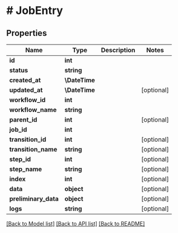 # # JobEntry

## Properties

Name | Type | Description | Notes
------------ | ------------- | ------------- | -------------
**id** | **int** |  |
**status** | **string** |  |
**created_at** | **\DateTime** |  |
**updated_at** | **\DateTime** |  | [optional]
**workflow_id** | **int** |  |
**workflow_name** | **string** |  |
**parent_id** | **int** |  | [optional]
**job_id** | **int** |  |
**transition_id** | **int** |  | [optional]
**transition_name** | **string** |  | [optional]
**step_id** | **int** |  | [optional]
**step_name** | **string** |  | [optional]
**index** | **int** |  | [optional]
**data** | **object** |  | [optional]
**preliminary_data** | **object** |  | [optional]
**logs** | **string** |  | [optional]

[[Back to Model list]](../../README.md#models) [[Back to API list]](../../README.md#endpoints) [[Back to README]](../../README.md)
